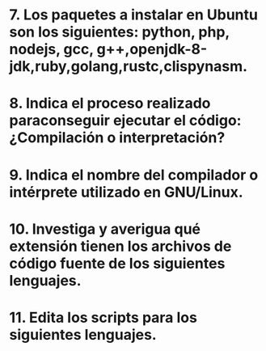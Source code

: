 # 7. Los paquetes a instalar en Ubuntu son los siguientes: python, php, nodejs, gcc, g++,openjdk-8-jdk,ruby,golang,rustc,clispynasm.

# 8. Indica el proceso realizado paraconseguir ejecutar el código: ¿Compilación o interpretación?

# 9. Indica el nombre del compilador o intérprete utilizado en GNU/Linux.

# 10. Investiga y averigua qué extensión tienen los archivos de código fuente de los siguientes lenguajes.

# 11. Edita los scripts para los siguientes lenguajes.
